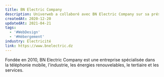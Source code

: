```yaml
---
title: BN Electric Company
description: Univerweb a collaboré avec BN Electric Company sur sa présence numérique. Nous avons créé le site web et nous assurons son hébergement.
createdAt: 2020-12-20
updatedAt: 2021-04-21
tags:
  - '#WebDesign'
  - '#Hébergement'
industry: Électricité
link: https://www.bnelectric.dz
---
```


Fondée en 2010, BN Electric Company est une entreprise spécialisée dans la téléphonie mobile, l'industrie, les énergies renouvelables, le tertiaire et les services.
